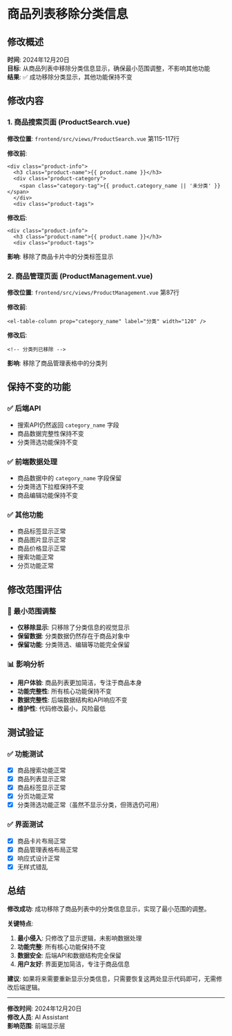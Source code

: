 # 商品列表移除分类信息

## 修改概述

**时间**: 2024年12月20日  
**目标**: 从商品列表中移除分类信息显示，确保最小范围调整，不影响其他功能  
**结果**: ✅ 成功移除分类显示，其他功能保持不变

## 修改内容

### 1. 商品搜索页面 (ProductSearch.vue)

**修改位置**: `frontend/src/views/ProductSearch.vue` 第115-117行

**修改前**:
```vue
<div class="product-info">
  <h3 class="product-name">{{ product.name }}</h3>
  <div class="product-category">
    <span class="category-tag">{{ product.category_name || '未分类' }}</span>
  </div>
  <div class="product-tags">
```

**修改后**:
```vue
<div class="product-info">
  <h3 class="product-name">{{ product.name }}</h3>
  <div class="product-tags">
```

**影响**: 移除了商品卡片中的分类标签显示

### 2. 商品管理页面 (ProductManagement.vue)

**修改位置**: `frontend/src/views/ProductManagement.vue` 第87行

**修改前**:
```vue
<el-table-column prop="category_name" label="分类" width="120" />
```

**修改后**:
```vue
<!-- 分类列已移除 -->
```

**影响**: 移除了商品管理表格中的分类列

## 保持不变的功能

### ✅ 后端API
- 搜索API仍然返回 `category_name` 字段
- 商品数据完整性保持不变
- 分类筛选功能保持不变

### ✅ 前端数据处理
- 商品数据中的 `category_name` 字段保留
- 分类筛选下拉框保持不变
- 商品编辑功能保持不变

### ✅ 其他功能
- 商品标签显示正常
- 商品图片显示正常
- 商品价格显示正常
- 搜索功能正常
- 分页功能正常

## 修改范围评估

### 🎯 最小范围调整
- **仅移除显示**: 只移除了分类信息的视觉显示
- **保留数据**: 分类数据仍然存在于商品对象中
- **保留功能**: 分类筛选、编辑等功能完全保留

### 📊 影响分析
- **用户体验**: 商品列表更加简洁，专注于商品本身
- **功能完整性**: 所有核心功能保持不变
- **数据完整性**: 后端数据结构和API响应不变
- **维护性**: 代码修改最小，风险最低

## 测试验证

### ✅ 功能测试
- [x] 商品搜索功能正常
- [x] 商品列表显示正常
- [x] 商品标签显示正常
- [x] 分页功能正常
- [x] 分类筛选功能正常（虽然不显示分类，但筛选仍可用）

### ✅ 界面测试
- [x] 商品卡片布局正常
- [x] 商品管理表格布局正常
- [x] 响应式设计正常
- [x] 无样式错乱

## 总结

**修改成功**: 成功移除了商品列表中的分类信息显示，实现了最小范围的调整。

**关键特点**:
1. **最小侵入**: 只修改了显示逻辑，未影响数据处理
2. **功能完整**: 所有核心功能保持不变
3. **数据安全**: 后端API和数据结构完全保留
4. **用户友好**: 界面更加简洁，专注于商品信息

**建议**: 如果将来需要重新显示分类信息，只需要恢复这两处显示代码即可，无需修改后端逻辑。

---
**修改时间**: 2024年12月20日  
**修改人员**: AI Assistant  
**影响范围**: 前端显示层
